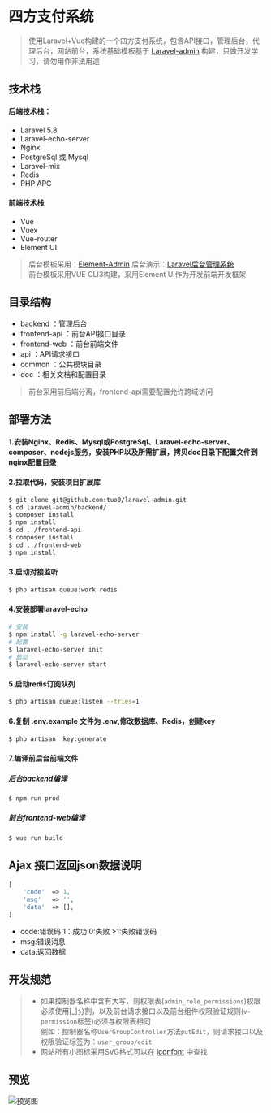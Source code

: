 # 四方支付系统
> 使用Laravel+Vue构建的一个四方支付系统，包含API接口，管理后台，代理后台，网站前台，系统基础模板基于 [Laravel-admin](https://github.com/tuo0/laravel-admin) 构建，只做开发学习，请勿用作非法用途

技术栈
----

#### 后端技术栈：

* Laravel       5.8
* Laravel-echo-server
* Nginx
* PostgreSql 或 Mysql
* Laravel-mix
* Redis
* PHP APC

#### 前端技术栈

* Vue      
* Vuex
* Vue-router
* Element UI

> 后台模板采用：[Element-Admin](https://github.com/PanJiaChen/vue-admin-template/)   后台演示：[Laravel后台管理系统](http://www.tuo0.com)  
> 前台模板采用VUE CLI3构建，采用Element UI作为开发前端开发框架

目录结构
---------
* backend       ：管理后台
* frontend-api  ：前台API接口目录
* frontend-web  ：前台前端文件
* api           ：API请求接口
* common        ：公共模块目录
* doc           ：相关文档和配置目录

> 前台采用前后端分离，frontend-api需要配置允许跨域访问

部署方法
-------
#### 1.安装Nginx、Redis、Mysql或PostgreSql、Laravel-echo-server、composer、nodejs服务，安装PHP以及所需扩展，拷贝doc目录下配置文件到nginx配置目录
#### 2.拉取代码，安装项目扩展库
```bash
$ git clone git@github.com:tuo0/laravel-admin.git
$ cd laravel-admin/backend/
$ composer install
$ npm install
$ cd ../frontend-api
$ composer install
$ cd ../frontend-web
$ npm install
```

#### 3.启动对接监听
```bash
$ php artisan queue:work redis
```

#### 4.安装部署laravel-echo
```bash
# 安装
$ npm install -g laravel-echo-server
# 配置
$ laravel-echo-server init
# 启动
$ laravel-echo-server start
```

#### 5.启动redis订阅队列
```bash
$ php artisan queue:listen --tries=1
```

#### 6.复制 .env.example 文件为 .env,修改数据库、Redis，创建key
```bash
$ php artisan  key:generate
```

#### 7.编译前后台前端文件

##### 后台backend编译
```bash
$ npm run prod
```

##### 前台frontend-web编译
```bash
$ vue run build
```

Ajax 接口返回json数据说明
-----------------------
```php
[
    'code'  => 1,
    'msg'   => '',
    'data'  => [],
]
```
* code:错误码  1：成功  0:失败 >1:失败错误码
* msg:错误消息
* data:返回数据 

## 开发规范
> * 如果控制器名称中含有大写，则权限表(`admin_role_permissions`)权限必须使用[_]分割，以及前台请求接口以及前台组件权限验证规则(`v-permission`标签)必须与权限表相同  
> 例如：控制器名称`UserGroupController`方法`putEdit`，则请求接口以及权限验证标签为：`user_group/edit`  
> * 网站所有小图标采用SVG格式可以在 [iconfont](https://www.iconfont.cn/) 中查找  

预览
----
![预览图](https://raw.githubusercontent.com/tuo0/laravel-admin/master/doc/images/index.png)

